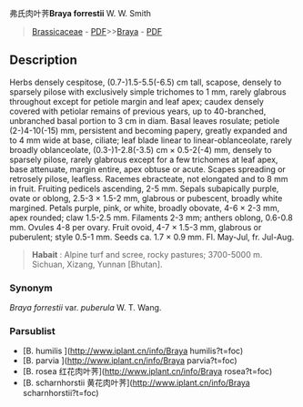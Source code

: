 弗氏肉叶荠**Braya forrestii** W. W. Smith

> [Brassicaceae](http://www.iplant.cn/info/Brassicaceae?t=foc) - [PDF](http://www.iplant.cn/foc/pdf/Brassicaceae.pdf)>>[Braya](http://www.iplant.cn/info/Braya?t=foc) - [PDF](http://www.iplant.cn/foc/pdf/Braya.pdf)

## Description

Herbs densely cespitose, (0.7-)1.5-5.5(-6.5) cm tall, scapose, densely to sparsely pilose with exclusively simple trichomes to 1 mm, rarely glabrous throughout except for petiole margin and leaf apex; caudex densely covered with petiolar remains of previous years, up to 40-branched, unbranched basal portion to 3 cm in diam. Basal leaves rosulate; petiole (2-)4-10(-15) mm, persistent and becoming papery, greatly expanded and to 4 mm wide at base, ciliate; leaf blade linear to linear-oblanceolate, rarely broadly oblanceolate, (0.3-)1-2.8(-3.5) cm × 0.5-2(-4) mm, densely to sparsely pilose, rarely glabrous except for a few trichomes at leaf apex, base attenuate, margin entire, apex obtuse or acute. Scapes spreading or retrosely pilose, leafless. Racemes ebracteate, not elongated and to 8 mm in fruit. Fruiting pedicels ascending, 2-5 mm. Sepals subapically purple, ovate or oblong, 2.5-3 × 1.5-2 mm, glabrous or pubescent, broadly white margined. Petals purple, pink, or white, broadly obovate, 4-6 × 2-3 mm, apex rounded; claw 1.5-2.5 mm. Filaments 2-3 mm; anthers oblong, 0.6-0.8 mm. Ovules 4-8 per ovary. Fruit ovoid, 4-7 × 1.5-3 mm, glabrous or puberulent; style 0.5-1 mm. Seeds ca. 1.7 × 0.9 mm. Fl. May-Jul, fr. Jul-Aug.

> **Habait** : 
> Alpine turf and scree, rocky pastures; 3700-5000 m. Sichuan, Xizang, Yunnan [Bhutan].

### Synonym
*Braya forrestii* var. *puberula* W. T. Wang.

### Parsublist

* [B.  humilis  ](http://www.iplant.cn/info/Braya humilis?t=foc)
* [B.  parvia  ](http://www.iplant.cn/info/Braya parvia?t=foc)
* [B.  rosea  红花肉叶荠](http://www.iplant.cn/info/Braya rosea?t=foc)
* [B.  scharnhorstii  黄花肉叶荠](http://www.iplant.cn/info/Braya scharnhorstii?t=foc)
